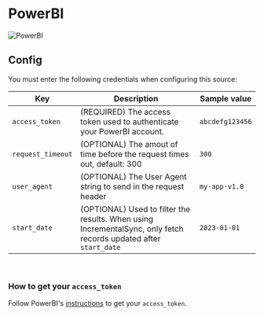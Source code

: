 # PowerBI

![PowerBI](https://icon-library.com/images/power-bi-icon/power-bi-icon-21.jpg)

## Config

You must enter the following credentials when configuring this source:

| Key | Description | Sample value
| --- | --- | --- |
| `access_token` | (REQUIRED) The access token used to authenticate your PowerBI account. | `abcdefg123456` |
| `request_timeout` | (OPTIONAL) The amout of time before the request times out, default: 300 | `300`|
| `user_agent` | (OPTIONAL) The User Agent string to send in the request header | `my-app-v1.0`|
| `start_date` | (OPTIONAL) Used to filter the results. When using IncrementalSync, only fetch records updated after `start_date` | `2023-01-01` |

<br />

### How to get your `access_token`

Follow PowerBI's [instructions](https://community.fabric.microsoft.com/t5/Developer/REST-API-Get-Access-Token/m-p/1895937/) to get your `access_token`.
